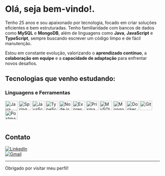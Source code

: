 # Olá, seja bem-vindo!.

Tenho 25 anos e sou apaixonado por tecnologia, focado em criar soluções eficientes e bem estruturadas. Tenho familiaridade com bancos de dados como **MySQL** e **MongoDB**, além de linguagens como **Java**, **JavaScript** e **TypeScript**, sempre buscando escrever um código limpo e de fácil manutenção.

Estou em constante evolução, valorizando o **aprendizado contínuo**, a **colaboração em equipe** e a **capacidade de adaptação** para enfrentar novos desafios.

## Tecnologias que venho estudando:

### Linguagens e Ferramentas
<div style="display: inline_block">
  <img align="center" alt="Java" height="30" width="40" src="https://cdn.jsdelivr.net/gh/devicons/devicon/icons/java/java-original.svg" />
  <img align="center" alt="Spring" height="30" width="40" src="https://cdn.jsdelivr.net/gh/devicons/devicon/icons/spring/spring-original.svg" />
  <img align="center" alt="JavaScript" height="30" width="40" src="https://cdn.jsdelivr.net/gh/devicons/devicon/icons/javascript/javascript-original.svg" />
  <img align="center" alt="TypeScript" height="30" width="40" src="https://cdn.jsdelivr.net/gh/devicons/devicon/icons/typescript/typescript-original.svg" />
  <img align="center" alt="Node.js" height="30" width="40" src="https://cdn.jsdelivr.net/gh/devicons/devicon/icons/nodejs/nodejs-original.svg" />
  <img align="center" alt="Express" height="30" width="40" src="https://cdn.jsdelivr.net/gh/devicons/devicon/icons/express/express-original.svg" />
  <img align="center" alt="Prisma" height="30" width="40" src="https://cdn.jsdelivr.net/gh/devicons/devicon/icons/prisma/prisma-original.svg" />
  <img align="center" alt="MySQL" height="30" width="40" src="https://cdn.jsdelivr.net/gh/devicons/devicon/icons/mysql/mysql-original.svg" />
  <img align="center" alt="MongoDB" height="30" width="40" src="https://cdn.jsdelivr.net/gh/devicons/devicon/icons/mongodb/mongodb-original.svg" />
  <img align="center" alt="Docker" height="30" width="40" src="https://cdn.jsdelivr.net/gh/devicons/devicon/icons/docker/docker-original.svg" />
  <img align="center" alt="Git" height="30" width="40" src="https://cdn.jsdelivr.net/gh/devicons/devicon/icons/git/git-original.svg" />
  <img align="center" alt="Postman" height="30" width="40" src="https://www.svgrepo.com/show/354202/postman-icon.svg" />
</div>

<br />

## Contato

[![LinkedIn](https://img.shields.io/badge/LinkedIn-blue?style=for-the-badge&logo=linkedin&logoColor=white)](https://www.linkedin.com/in/gabriel-de-souza-vaz-140867219)  
[![Gmail](https://img.shields.io/badge/Gmail-red?style=for-the-badge&logo=gmail&logoColor=white)](mailto:gabrielgaasouzaofs@gmail.com)

---

Obrigado por visitar meu perfil!
